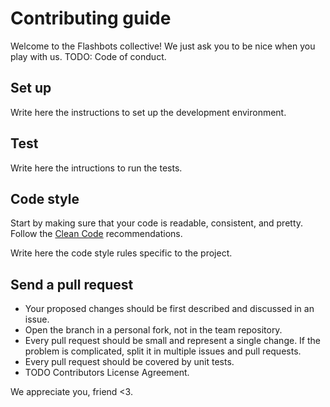 # Contributing guide

Welcome to the Flashbots collective! We just ask you to be nice when you play with us. TODO: Code of conduct.

## Set up

Write here the instructions to set up the development environment.

## Test

Write here the intructions to run the tests.

## Code style

Start by making sure that your code is readable, consistent, and pretty.
Follow the [Clean Code](https://flashbots.notion.site/Clean-Code-13016c5c7ca649fba31ae19d797d7304) recommendations.

Write here the code style rules specific to the project.

## Send a pull request

- Your proposed changes should be first described and discussed in an issue.
- Open the branch in a personal fork, not in the team repository.
- Every pull request should be small and represent a single change. If the problem is complicated, split it in multiple issues and pull requests.
- Every pull request should be covered by unit tests.
- TODO Contributors License Agreement.

We appreciate you, friend <3.
